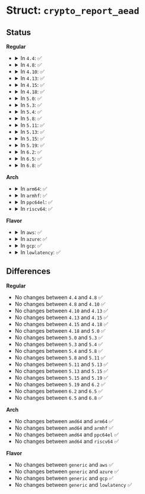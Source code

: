 # Struct: <code>crypto_report_aead</code>

## Status
<b>Regular</b>
<ul>
<li>
<details>
<summary>In <code>4.4</code>: ✅</summary>

```c
struct crypto_report_aead {
    char type[64];
    char geniv[64];
    unsigned int blocksize;
    unsigned int maxauthsize;
    unsigned int ivsize;
};
```
</details>
</li>
<li>
<details>
<summary>In <code>4.8</code>: ✅</summary>

```c
struct crypto_report_aead {
    char type[64];
    char geniv[64];
    unsigned int blocksize;
    unsigned int maxauthsize;
    unsigned int ivsize;
};
```
</details>
</li>
<li>
<details>
<summary>In <code>4.10</code>: ✅</summary>

```c
struct crypto_report_aead {
    char type[64];
    char geniv[64];
    unsigned int blocksize;
    unsigned int maxauthsize;
    unsigned int ivsize;
};
```
</details>
</li>
<li>
<details>
<summary>In <code>4.13</code>: ✅</summary>

```c
struct crypto_report_aead {
    char type[64];
    char geniv[64];
    unsigned int blocksize;
    unsigned int maxauthsize;
    unsigned int ivsize;
};
```
</details>
</li>
<li>
<details>
<summary>In <code>4.15</code>: ✅</summary>

```c
struct crypto_report_aead {
    char type[64];
    char geniv[64];
    unsigned int blocksize;
    unsigned int maxauthsize;
    unsigned int ivsize;
};
```
</details>
</li>
<li>
<details>
<summary>In <code>4.18</code>: ✅</summary>

```c
struct crypto_report_aead {
    char type[64];
    char geniv[64];
    unsigned int blocksize;
    unsigned int maxauthsize;
    unsigned int ivsize;
};
```
</details>
</li>
<li>
<details>
<summary>In <code>5.0</code>: ✅</summary>

```c
struct crypto_report_aead {
    char type[64];
    char geniv[64];
    unsigned int blocksize;
    unsigned int maxauthsize;
    unsigned int ivsize;
};
```
</details>
</li>
<li>
<details>
<summary>In <code>5.3</code>: ✅</summary>

```c
struct crypto_report_aead {
    char type[64];
    char geniv[64];
    unsigned int blocksize;
    unsigned int maxauthsize;
    unsigned int ivsize;
};
```
</details>
</li>
<li>
<details>
<summary>In <code>5.4</code>: ✅</summary>

```c
struct crypto_report_aead {
    char type[64];
    char geniv[64];
    unsigned int blocksize;
    unsigned int maxauthsize;
    unsigned int ivsize;
};
```
</details>
</li>
<li>
<details>
<summary>In <code>5.8</code>: ✅</summary>

```c
struct crypto_report_aead {
    char type[64];
    char geniv[64];
    unsigned int blocksize;
    unsigned int maxauthsize;
    unsigned int ivsize;
};
```
</details>
</li>
<li>
<details>
<summary>In <code>5.11</code>: ✅</summary>

```c
struct crypto_report_aead {
    char type[64];
    char geniv[64];
    unsigned int blocksize;
    unsigned int maxauthsize;
    unsigned int ivsize;
};
```
</details>
</li>
<li>
<details>
<summary>In <code>5.13</code>: ✅</summary>

```c
struct crypto_report_aead {
    char type[64];
    char geniv[64];
    unsigned int blocksize;
    unsigned int maxauthsize;
    unsigned int ivsize;
};
```
</details>
</li>
<li>
<details>
<summary>In <code>5.15</code>: ✅</summary>

```c
struct crypto_report_aead {
    char type[64];
    char geniv[64];
    unsigned int blocksize;
    unsigned int maxauthsize;
    unsigned int ivsize;
};
```
</details>
</li>
<li>
<details>
<summary>In <code>5.19</code>: ✅</summary>

```c
struct crypto_report_aead {
    char type[64];
    char geniv[64];
    unsigned int blocksize;
    unsigned int maxauthsize;
    unsigned int ivsize;
};
```
</details>
</li>
<li>
<details>
<summary>In <code>6.2</code>: ✅</summary>

```c
struct crypto_report_aead {
    char type[64];
    char geniv[64];
    unsigned int blocksize;
    unsigned int maxauthsize;
    unsigned int ivsize;
};
```
</details>
</li>
<li>
<details>
<summary>In <code>6.5</code>: ✅</summary>

```c
struct crypto_report_aead {
    char type[64];
    char geniv[64];
    unsigned int blocksize;
    unsigned int maxauthsize;
    unsigned int ivsize;
};
```
</details>
</li>
<li>
<details>
<summary>In <code>6.8</code>: ✅</summary>

```c
struct crypto_report_aead {
    char type[64];
    char geniv[64];
    unsigned int blocksize;
    unsigned int maxauthsize;
    unsigned int ivsize;
};
```
</details>
</li>
</ul>
<b>Arch</b>
<ul>
<li>
<details>
<summary>In <code>arm64</code>: ✅</summary>

```c
struct crypto_report_aead {
    char type[64];
    char geniv[64];
    unsigned int blocksize;
    unsigned int maxauthsize;
    unsigned int ivsize;
};
```
</details>
</li>
<li>
<details>
<summary>In <code>armhf</code>: ✅</summary>

```c
struct crypto_report_aead {
    char type[64];
    char geniv[64];
    unsigned int blocksize;
    unsigned int maxauthsize;
    unsigned int ivsize;
};
```
</details>
</li>
<li>
<details>
<summary>In <code>ppc64el</code>: ✅</summary>

```c
struct crypto_report_aead {
    char type[64];
    char geniv[64];
    unsigned int blocksize;
    unsigned int maxauthsize;
    unsigned int ivsize;
};
```
</details>
</li>
<li>
<details>
<summary>In <code>riscv64</code>: ✅</summary>

```c
struct crypto_report_aead {
    char type[64];
    char geniv[64];
    unsigned int blocksize;
    unsigned int maxauthsize;
    unsigned int ivsize;
};
```
</details>
</li>
</ul>
<b>Flavor</b>
<ul>
<li>
<details>
<summary>In <code>aws</code>: ✅</summary>

```c
struct crypto_report_aead {
    char type[64];
    char geniv[64];
    unsigned int blocksize;
    unsigned int maxauthsize;
    unsigned int ivsize;
};
```
</details>
</li>
<li>
<details>
<summary>In <code>azure</code>: ✅</summary>

```c
struct crypto_report_aead {
    char type[64];
    char geniv[64];
    unsigned int blocksize;
    unsigned int maxauthsize;
    unsigned int ivsize;
};
```
</details>
</li>
<li>
<details>
<summary>In <code>gcp</code>: ✅</summary>

```c
struct crypto_report_aead {
    char type[64];
    char geniv[64];
    unsigned int blocksize;
    unsigned int maxauthsize;
    unsigned int ivsize;
};
```
</details>
</li>
<li>
<details>
<summary>In <code>lowlatency</code>: ✅</summary>

```c
struct crypto_report_aead {
    char type[64];
    char geniv[64];
    unsigned int blocksize;
    unsigned int maxauthsize;
    unsigned int ivsize;
};
```
</details>
</li>
</ul>

## Differences
<b>Regular</b>
<ul>
<li>
No changes between <code>4.4</code> and <code>4.8</code> ✅
</li>
<li>
No changes between <code>4.8</code> and <code>4.10</code> ✅
</li>
<li>
No changes between <code>4.10</code> and <code>4.13</code> ✅
</li>
<li>
No changes between <code>4.13</code> and <code>4.15</code> ✅
</li>
<li>
No changes between <code>4.15</code> and <code>4.18</code> ✅
</li>
<li>
No changes between <code>4.18</code> and <code>5.0</code> ✅
</li>
<li>
No changes between <code>5.0</code> and <code>5.3</code> ✅
</li>
<li>
No changes between <code>5.3</code> and <code>5.4</code> ✅
</li>
<li>
No changes between <code>5.4</code> and <code>5.8</code> ✅
</li>
<li>
No changes between <code>5.8</code> and <code>5.11</code> ✅
</li>
<li>
No changes between <code>5.11</code> and <code>5.13</code> ✅
</li>
<li>
No changes between <code>5.13</code> and <code>5.15</code> ✅
</li>
<li>
No changes between <code>5.15</code> and <code>5.19</code> ✅
</li>
<li>
No changes between <code>5.19</code> and <code>6.2</code> ✅
</li>
<li>
No changes between <code>6.2</code> and <code>6.5</code> ✅
</li>
<li>
No changes between <code>6.5</code> and <code>6.8</code> ✅
</li>
</ul>
<b>Arch</b>
<ul>
<li>
No changes between <code>amd64</code> and <code>arm64</code> ✅
</li>
<li>
No changes between <code>amd64</code> and <code>armhf</code> ✅
</li>
<li>
No changes between <code>amd64</code> and <code>ppc64el</code> ✅
</li>
<li>
No changes between <code>amd64</code> and <code>riscv64</code> ✅
</li>
</ul>
<b>Flavor</b>
<ul>
<li>
No changes between <code>generic</code> and <code>aws</code> ✅
</li>
<li>
No changes between <code>generic</code> and <code>azure</code> ✅
</li>
<li>
No changes between <code>generic</code> and <code>gcp</code> ✅
</li>
<li>
No changes between <code>generic</code> and <code>lowlatency</code> ✅
</li>
</ul>
